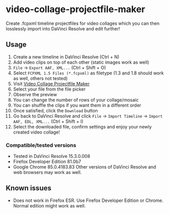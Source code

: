 # video-collage-projectfile-maker
Create .fcpxml timeline projectfiles for video collages which you can then losslessly import into DaVinci Resolve and edit further!

## Usage
1. Create a new timeline in DaVinci Resolve (Ctrl + N)
2. Add video clips on top of each other (static images work as well)
3. `File` -> `Export AAF, XML...` (Ctrl + Shift + O)
4. Select `FCPXML 1.5 Files (*.fcpxml)` as filetype (1.3 and 1.8 should work as well, others not tested)
5. Visit [Video Collage Projectfile Maker](https://zznidar.github.io/video-collage-projectfile-maker/)
6. Select your file from the file picker
7. Observe the preview
8. You can change the number of rows of your collage/mosaic
9. You can shuffle the clips if you want them in a different order
10. Once satisfied, click the `Download` button
11. Go back to DaVinci Resolve and click `File` -> `Import Timeline` -> `Import AAF, EDL, XML...` (Ctrl + Shift + I)
12. Select the downloaded file, confirm settings and enjoy your newly created video collage!

### Compatible/tested versions
* Tested in DaVinci Resolve 15.3.0.008 
* Firefox Developer Edition 81.0b7
* Google Chrome 85.0.4183.83
Other versions of DaVinci Resolve and web browsers may work as well. 

## Known issues
* Does not work in Firefox ESR. Use Firefox Developer Edition or Chrome. Normal edition might work as well. 